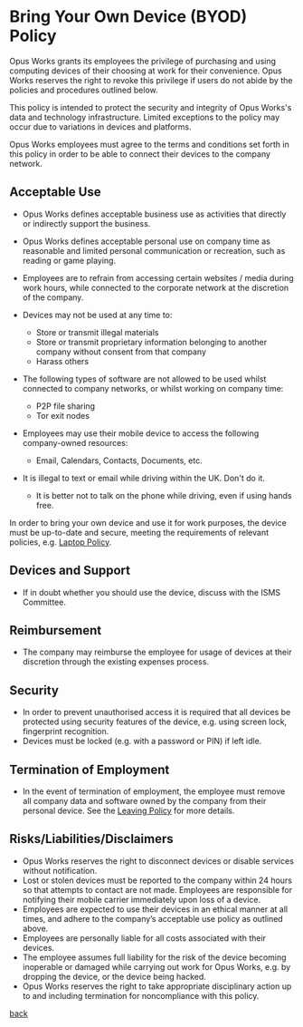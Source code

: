 # Bring Your Own Device (BYOD) Policy
Opus Works grants its employees the privilege of purchasing and using computing devices of their choosing at work for their convenience. Opus Works reserves the right to revoke this privilege if users do not abide by the policies and procedures outlined below.

This policy is intended to protect the security and integrity of Opus Works's data and technology infrastructure. Limited exceptions to the policy may occur due to variations in devices and platforms.

Opus Works employees must agree to the terms and conditions set forth in this policy in order to be able to connect their devices to the company network.

## Acceptable Use
* Opus Works defines acceptable business use as activities that directly or indirectly support the business.
* Opus Works defines acceptable personal use on company time as reasonable and limited personal communication or recreation, such as reading or game playing.
* Employees are to refrain from accessing certain websites / media during work hours, while connected to the corporate network at the discretion of the company.
* Devices may not be used at any time to: 
    * Store or transmit illegal materials
    * Store or transmit proprietary information belonging to another company without consent from that company
    * Harass others

* The following types of software are not allowed to be used whilst connected to company networks, or whilst working on company time:
    * P2P file sharing
    * Tor exit nodes
* Employees may use their mobile device to access the following company-owned resources:
    * Email, Calendars, Contacts, Documents, etc.
* It is illegal to text or email while driving within the UK. Don't do it.
    * It is better not to talk on the phone while driving, even if using hands free.

In order to bring your own device and use it for work purposes, the device must be up-to-date and secure, meeting the requirements of relevant policies, e.g. [Laptop Policy](../device/readme.md).

## Devices and Support
* If in doubt whether you should use the device, discuss with the ISMS Committee.

## Reimbursement
* The company may reimburse the employee for usage of devices at their discretion through the existing expenses process. 

## Security
* In order to prevent unauthorised access it is required that all devices be protected using security features of the device, e.g. using screen lock, fingerprint recognition.
* Devices must be locked (e.g. with a password or PIN) if left idle.

## Termination of Employment
* In the event of termination of employment, the employee must remove all company data and software owned by the company from their personal device. See the [Leaving Policy](../leaving/readme.md) for more details.

## Risks/Liabilities/Disclaimers
* Opus Works reserves the right to disconnect devices or disable services without notification.
* Lost or stolen devices must be reported to the company within 24 hours so that attempts to contact are not made. Employees are responsible for notifying their mobile carrier immediately upon loss of a device.
* Employees are expected to use their devices in an ethical manner at all times, and adhere to the company’s acceptable use policy as outlined above.
* Employees are personally liable for all costs associated with their devices.
* The employee assumes full liability for the risk of the device becoming inoperable or damaged while carrying out work for Opus Works, e.g. by dropping the device, or the device being hacked.
* Opus Works reserves the right to take appropriate disciplinary action up to and including termination for noncompliance with this policy.

[back](../README.md#a-z-policies)
